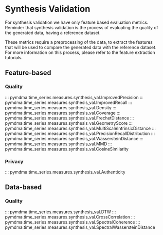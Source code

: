 # Synthesis Validation

For synthesis validation we have only feature based evaluation metrics. Reminder that synthesis validation is the process of evaluating the quality of the generated data, having a reference dataset.

These metrics require a preprocessing of the data, to extract the features that will be used to compare the generated data with the reference dataset. For more information on this process, please refer to the feature extraction tutorials.

## Feature-based

### Quality

::: pymdma.time_series.measures.synthesis_val.ImprovedPrecision
::: pymdma.time_series.measures.synthesis_val.ImprovedRecall
::: pymdma.time_series.measures.synthesis_val.Density
::: pymdma.time_series.measures.synthesis_val.Coverage
::: pymdma.time_series.measures.synthesis_val.FrechetDistance
::: pymdma.time_series.measures.synthesis_val.GeometryScore
::: pymdma.time_series.measures.synthesis_val.MultiScaleIntrinsicDistance
::: pymdma.time_series.measures.synthesis_val.PrecisionRecallDistribution
::: pymdma.time_series.measures.synthesis_val.WassersteinDistance
::: pymdma.time_series.measures.synthesis_val.MMD
::: pymdma.time_series.measures.synthesis_val.CosineSimilarity

### Privacy

::: pymdma.time_series.measures.synthesis_val.Authenticity

## Data-based

### Quality

::: pymdma.time_series.measures.synthesis_val.DTW
::: pymdma.time_series.measures.synthesis_val.CrossCorrelation
::: pymdma.time_series.measures.synthesis_val.SpectralCoherence
::: pymdma.time_series.measures.synthesis_val.SpectralWassersteinDistance
